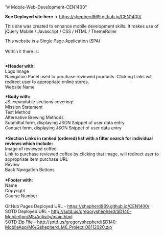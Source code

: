 "# Mobile-Web-Development-CEN1400" <br>

<b>See Deployed site here -> </b>https://shepherd869.github.io/CEN1400/ <br>

This site was created to enhance mobile development skills. It makes use of jQuery Mobile / Javascript / CSS / HTML / ThemeRoller <br>

This website is a Single Page Application (SPA)<br><br>
Within it there is: <br><br>

<b>*Header with:<br></b>
  Logo Image<br>
  Navigation Panel used to purchase reviewed products. Clicking Links will redirect user to appropriate online stores.<br>
  Website Name<br>
  
<b>*Body with: <br></b>
  JS expandable sections covering:<br>
    Mission Statement<br>
    Test Method<br>
    Alternative Brewing Methods<br>
    Submittal form, displaying JSON Snippet of user data entry<br>
    Contact form, displaying JSON Snippet of user data entry<br>
    <br>
   <b>*Section Links in ranked (ordered) list with a filter search for individual reviews which include:<br></b>
     Image of reviewed coffee<br>
     Link to purchase reviewed coffee by clicking that image, will redirect user to appropriate item purchase URL<br>
     Review<br>
     Back Navigation Buttons<br>
     <br>
<b>*Footer with:<br></b>
  Name<br>
  Copyright<br>
  Course Number<br>
  <br>
GitHub Pages Deployed URL - https://shepherd869.github.io/CEN1400/ <br>
SOTD Deployed URL - http://sotd.us/gregoryshepherd/SD140-MobileApp/M5/Activity/main.html <br>
SOTD Zip File - http://sotd.us/gregoryshepherd/SD140-MobileApp/M6/Gshepherd_M6_Project_08112020.zip
